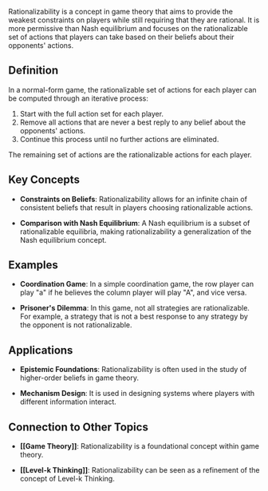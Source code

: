 Rationalizability is a concept in game theory that aims to provide the weakest constraints on players while still requiring that they are rational. It is more permissive than Nash equilibrium and focuses on the rationalizable set of actions that players can take based on their beliefs about their opponents' actions.

## Definition

In a normal-form game, the rationalizable set of actions for each player can be computed through an iterative process:

1. Start with the full action set for each player.
2. Remove all actions that are never a best reply to any belief about the opponents' actions.
3. Continue this process until no further actions are eliminated.

The remaining set of actions are the rationalizable actions for each player.

## Key Concepts

- **Constraints on Beliefs**: Rationalizability allows for an infinite chain of consistent beliefs that result in players choosing rationalizable actions.
    
- **Comparison with Nash Equilibrium**: A Nash equilibrium is a subset of rationalizable equilibria, making rationalizability a generalization of the Nash equilibrium concept.
    

## Examples

- **Coordination Game**: In a simple coordination game, the row player can play "a" if he believes the column player will play "A", and vice versa.
    
- **Prisoner's Dilemma**: In this game, not all strategies are rationalizable. For example, a strategy that is not a best response to any strategy by the opponent is not rationalizable.
    

## Applications

- **Epistemic Foundations**: Rationalizability is often used in the study of higher-order beliefs in game theory.
    
- **Mechanism Design**: It is used in designing systems where players with different information interact.
    

## Connection to Other Topics

- **[[Game Theory]]**: Rationalizability is a foundational concept within game theory.
    
- **[[Level-k Thinking]]**: Rationalizability can be seen as a refinement of the concept of Level-k Thinking.